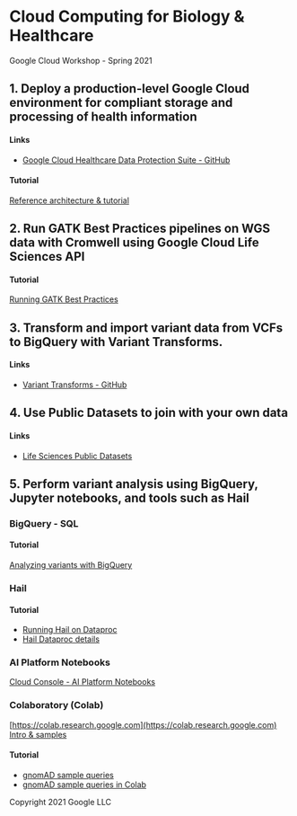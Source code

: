 # Cloud Computing for Biology & Healthcare
Google Cloud Workshop - Spring 2021


## 1. Deploy a production-level Google Cloud environment for compliant storage and processing of health information

#### Links

*  [Google Cloud Healthcare Data Protection Suite - GitHub](https://github.com/GoogleCloudPlatform/healthcare-data-protection-suite
)

#### Tutorial

[Reference architecture & tutorial](https://cloud.google.com/architecture/setting-up-a-hipaa-aligned-project)


## 2. Run GATK Best Practices pipelines on WGS data with Cromwell using Google Cloud Life Sciences API

#### Tutorial

[Running GATK Best Practices](https://cloud.google.com/life-sciences/docs/tutorials/gatk)

## 3. Transform and import variant data from VCFs to BigQuery with Variant Transforms.

#### Links

*  [Variant Transforms - GitHub](https://github.com/googlegenomics/gcp-variant-transforms)

## 4. Use Public Datasets to join with your own data

#### Links

*  [Life Sciences Public Datasets](https://cloud.google.com/life-sciences/docs/resources/public-datasets
)

## 5. Perform variant analysis using BigQuery, Jupyter notebooks, and tools such as Hail

### BigQuery - SQL

#### Tutorial
[Analyzing variants with BigQuery](https://cloud.google.com/life-sciences/docs/how-tos/analyze-variants)

### Hail

#### Tutorial

*  [Running Hail on Dataproc](https://hail.is/docs/0.2/install/dataproc.html)
*  [Hail Dataproc details](https://hail.is/docs/0.2/cloud/google_cloud.html)


### AI Platform Notebooks

[Cloud Console - AI Platform Notebooks](https://console.cloud.google.com/ai-platform/notebooks
)

### Colaboratory (Colab)

[https://colab.research.google.com](https://colab.research.google.com)
[Intro & samples](https://colab.research.google.com/notebooks/intro.ipynb)

#### Tutorial

*  [gnomAD sample queries](https://github.com/googlegenomics/gcp-variant-transforms/tree/master/docs/sample_queries)
*  [gnomAD sample queries in Colab](https://colab.research.google.com/github/googlegenomics/gcp-variant-transforms/blob/master/docs/sample_queries/gnomad/gnomad.ipynb)


Copyright 2021 Google LLC
